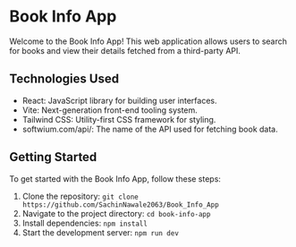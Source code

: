 # Book Info App

Welcome to the Book Info App! This web application allows users to search for books and view their details fetched from a third-party API.

## Technologies Used

- React: JavaScript library for building user interfaces.
- Vite: Next-generation front-end tooling system.
- Tailwind CSS: Utility-first CSS framework for styling.
- softwium.com/api/: The name of the API used for fetching book data.

## Getting Started

To get started with the Book Info App, follow these steps:

1. Clone the repository: `git clone https://github.com/SachinNawale2063/Book_Info_App`
2. Navigate to the project directory: `cd book-info-app`
3. Install dependencies: `npm install`
4. Start the development server: `npm run dev`
